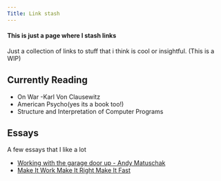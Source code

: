 ```yaml
---
Title: Link stash
---
```


#### This is just a page where I stash links

Just a collection of links to stuff that i think is cool or insightful.
(This is a WIP)

## Currently Reading

- On War -Karl Von Clausewitz
- American Psycho(yes its a book too!)
- Structure and Interpretation of Computer Programs

## Essays

A few essays that I like a lot

- [Working with the garage door up - Andy Matuschak](https://notes.andymatuschak.org/Work_with_the_garage_door_up)
- [Make It Work Make It Right Make It Fast](https://wiki.c2.com/?MakeItWorkMakeItRightMakeItFast)
